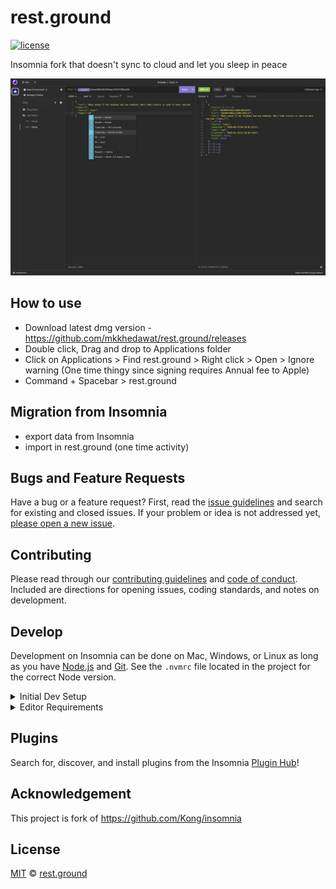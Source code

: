# rest.ground

[![license](https://img.shields.io/github/license/mkkhedawat/rest.ground.svg)](LICENSE)

Insomnia fork that doesn't sync to cloud and let you sleep in peace

![rest.ground API Client](https://raw.githubusercontent.com/mkkhedawat/rest.ground/develop/screenshots/main.png)

## How to use

- Download latest dmg version - https://github.com/mkkhedawat/rest.ground/releases
- Double click, Drag and drop to Applications folder
- Click on Applications > Find rest.ground > Right click > Open > Ignore warning (One time thingy since signing requires Annual fee to Apple)
- Command + Spacebar > rest.ground

## Migration from Insomnia

- export data from Insomnia
- import in rest.ground (one time activity)

## Bugs and Feature Requests

Have a bug or a feature request? First, read the
[issue guidelines](CONTRIBUTING.md#using-the-issue-tracker) and search for existing and closed issues. If your problem or idea is not addressed yet, [please open a new issue](https://github.com/mkkhedawat/rest.ground/issues).


## Contributing

Please read through our [contributing guidelines](CONTRIBUTING.md) and [code of conduct](CODE_OF_CONDUCT.md). Included are directions for opening issues, coding standards, and notes on development.

## Develop

Development on Insomnia can be done on Mac, Windows, or Linux as long as you have [Node.js](https://nodejs.org) and [Git](https://git-scm.com/). See the `.nvmrc` file located in the project for the correct Node version.

<details>
<summary>Initial Dev Setup</summary>

This repository is structured as a monorepo and contains many Node.JS packages. Each package has its own set of commands, but the most common commands are available from the root [`package.json`](package.json) and can be accessed using the `npm run …` command. Here are the only three commands you should need to start developing on the app.

```shell
# Install and Link Dependencies
npm i

# Run Lint
npm run lint

# Run type checking
npm run type-check

# Run Tests
npm test

# Start App with Live Reload
npm run dev
```

### Linux

If you are on Linux, you may need to install the following supporting packages:

<details>
<summary>Ubuntu/Debian</summary>

```shell
# Update library
sudo apt-get update

# Install font configuration library & support
sudo apt-get install libfontconfig-dev
```

</details>

<details>
<summary>Fedora</summary>

```shell
# Install libcurl for node-libcurl
sudo dnf install libcurl-devel
```

</details>

Also on Linux, if Electron is failing during the install process, run the following

```shell
# Clear Electron install conflicts
rm -rf ~/.cache/electron
```

### Windows

If you are on Windows and have problems, you may need to install [Windows Build Tools](https://github.com/felixrieseberg/windows-build-tools)

</details>

<details>
<summary>Editor Requirements</summary>

You can use any editor you'd like, but make sure to have support/plugins for the following tools:

- [ESLint](http://eslint.org/) - For catching syntax problems and common errors
- [JSX Syntax](https://facebook.github.io/react/docs/jsx-in-depth.html) - For React components

</details>

## Plugins

Search for, discover, and install plugins from the Insomnia [Plugin Hub](https://insomnia.rest/plugins/)!

## Acknowledgement
This project is fork of https://github.com/Kong/insomnia

## License

[MIT](LICENSE) &copy; [rest.ground](https://github.com/mkkhedawat/rest.ground/releases)
